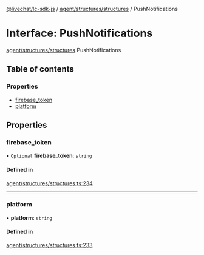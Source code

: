 [@livechat/lc-sdk-js](../README.md) / [agent/structures/structures](../modules/agent_structures_structures.md) / PushNotifications

# Interface: PushNotifications

[agent/structures/structures](../modules/agent_structures_structures.md).PushNotifications

## Table of contents

### Properties

- [firebase\_token](agent_structures_structures.PushNotifications.md#firebase_token)
- [platform](agent_structures_structures.PushNotifications.md#platform)

## Properties

### firebase\_token

• `Optional` **firebase\_token**: `string`

#### Defined in

[agent/structures/structures.ts:234](https://github.com/livechat/lc-sdk-js/blob/125a327/src/agent/structures/structures.ts#L234)

___

### platform

• **platform**: `string`

#### Defined in

[agent/structures/structures.ts:233](https://github.com/livechat/lc-sdk-js/blob/125a327/src/agent/structures/structures.ts#L233)
